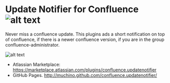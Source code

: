 # Update Notifier for Confluence  ![alt text](https://raw.github.com/muchino/confluence.updatenotifier/master/src/main/resources/confluence/updatenotifier/images/plugin-logo.png "")

Never miss a confluence update. This plugins ads a short notification on top of confluence, if there is a newer confluence version, if you are in the group confluence-administrator.

![alt text](https://raw.github.com/muchino/confluence.updatenotifier/master/psd/Banner.png "")


* Atlassian Marketplace: https://marketplace.atlassian.com/plugins/confluence.updatenotifier
* GitHub Pages. http://muchino.github.com/confluence.updatenotifier/